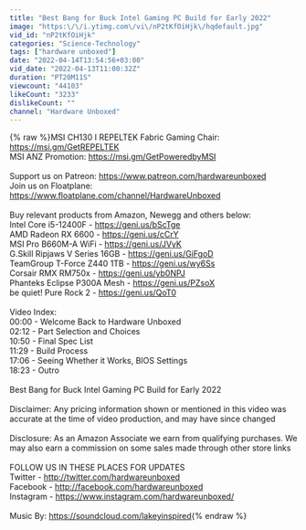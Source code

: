 ```yaml
---
title: "Best Bang for Buck Intel Gaming PC Build for Early 2022"
image: "https:\/\/i.ytimg.com\/vi\/nP2tKfOiHjk\/hqdefault.jpg"
vid_id: "nP2tKfOiHjk"
categories: "Science-Technology"
tags: ["hardware unboxed"]
date: "2022-04-14T13:54:56+03:00"
vid_date: "2022-04-13T11:00:32Z"
duration: "PT20M11S"
viewcount: "44103"
likeCount: "3233"
dislikeCount: ""
channel: "Hardware Unboxed"
---
```

{% raw %}MSI CH130 I REPELTEK Fabric Gaming Chair: <a rel="nofollow" target="blank" href="https://msi.gm/GetREPELTEK">https://msi.gm/GetREPELTEK</a><br />MSI ANZ Promotion: <a rel="nofollow" target="blank" href="https://msi.gm/GetPoweredbyMSI">https://msi.gm/GetPoweredbyMSI</a><br /><br />Support us on Patreon: <a rel="nofollow" target="blank" href="https://www.patreon.com/hardwareunboxed">https://www.patreon.com/hardwareunboxed</a><br />Join us on Floatplane: <a rel="nofollow" target="blank" href="https://www.floatplane.com/channel/HardwareUnboxed">https://www.floatplane.com/channel/HardwareUnboxed</a><br /><br />Buy relevant products from Amazon, Newegg and others below:<br />Intel Core i5-12400F - <a rel="nofollow" target="blank" href="https://geni.us/bScTge">https://geni.us/bScTge</a><br />AMD Radeon RX 6600 - <a rel="nofollow" target="blank" href="https://geni.us/cCrY">https://geni.us/cCrY</a><br />MSI Pro B660M-A WiFi - <a rel="nofollow" target="blank" href="https://geni.us/JVyK">https://geni.us/JVyK</a><br />G.Skill Ripjaws V Series 16GB - <a rel="nofollow" target="blank" href="https://geni.us/GiFgoD">https://geni.us/GiFgoD</a><br />TeamGroup T-Force Z440 1TB - <a rel="nofollow" target="blank" href="https://geni.us/wy6Ss">https://geni.us/wy6Ss</a><br />Corsair RMX RM750x - <a rel="nofollow" target="blank" href="https://geni.us/yb0NPJ">https://geni.us/yb0NPJ</a><br />Phanteks Eclipse P300A Mesh - <a rel="nofollow" target="blank" href="https://geni.us/PZsoX">https://geni.us/PZsoX</a><br />be quiet! Pure Rock 2 - <a rel="nofollow" target="blank" href="https://geni.us/QoT0">https://geni.us/QoT0</a><br /><br />Video Index:<br />00:00 - Welcome Back to Hardware Unboxed<br />02:12 - Part Selection and Choices<br />10:50 - Final Spec List<br />11:29 - Build Process<br />17:06 - Seeing Whether it Works, BIOS Settings<br />18:23 - Outro<br /><br />Best Bang for Buck Intel Gaming PC Build for Early 2022<br /><br />Disclaimer: Any pricing information shown or mentioned in this video was accurate at the time of video production, and may have since changed<br /><br />Disclosure: As an Amazon Associate we earn from qualifying purchases. We may also earn a commission on some sales made through other store links<br /><br />FOLLOW US IN THESE PLACES FOR UPDATES<br />Twitter - <a rel="nofollow" target="blank" href="http://twitter.com/hardwareunboxed">http://twitter.com/hardwareunboxed</a><br />Facebook - <a rel="nofollow" target="blank" href="http://facebook.com/hardwareunboxed">http://facebook.com/hardwareunboxed</a><br />Instagram - <a rel="nofollow" target="blank" href="https://www.instagram.com/hardwareunboxed/">https://www.instagram.com/hardwareunboxed/</a><br /><br />Music By: <a rel="nofollow" target="blank" href="https://soundcloud.com/lakeyinspired">https://soundcloud.com/lakeyinspired</a>{% endraw %}

